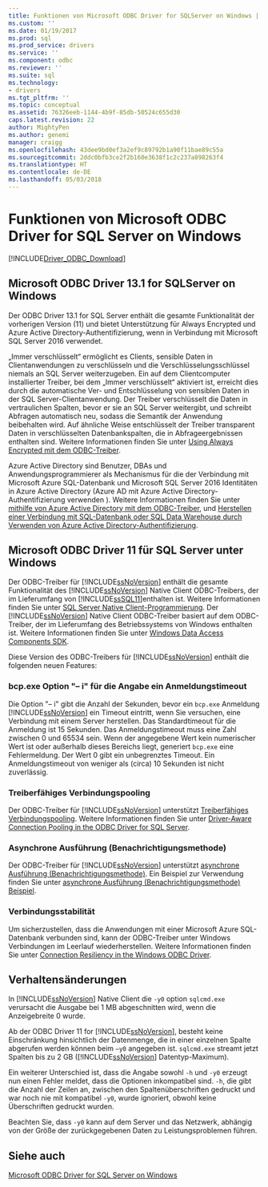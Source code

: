 ```yaml
---
title: Funktionen von Microsoft ODBC Driver for SQLServer on Windows | Microsoft Docs
ms.custom: ''
ms.date: 01/19/2017
ms.prod: sql
ms.prod_service: drivers
ms.service: ''
ms.component: odbc
ms.reviewer: ''
ms.suite: sql
ms.technology:
- drivers
ms.tgt_pltfrm: ''
ms.topic: conceptual
ms.assetid: 76326eeb-1144-4b9f-85db-50524c655d30
caps.latest.revision: 22
author: MightyPen
ms.author: genemi
manager: craigg
ms.openlocfilehash: 43dee9bd0ef3a2ef9c89792b1a90f11bae89c55a
ms.sourcegitcommit: 2ddc0bfb3ce2f2b160e3638f1c2c237a898263f4
ms.translationtype: HT
ms.contentlocale: de-DE
ms.lasthandoff: 05/03/2018
---
```

# <a name="features-of-the-microsoft-odbc-driver-for-sql-server-on-windows"></a>Funktionen von Microsoft ODBC Driver for SQL Server on Windows
[!INCLUDE[Driver_ODBC_Download](../../../includes/driver_odbc_download.md)]

    
## <a name="microsoft-odbc-driver-131-for-sql-server-on-windows"></a>Microsoft ODBC Driver 13.1 for SQLServer on Windows

Der ODBC Driver 13.1 for SQL Server enthält die gesamte Funktionalität der vorherigen Version (11) und bietet Unterstützung für Always Encrypted und Azure Active Directory-Authentifizierung, wenn in Verbindung mit Microsoft SQL Server 2016 verwendet.  
  
„Immer verschlüsselt“ ermöglicht es Clients, sensible Daten in Clientanwendungen zu verschlüsseln und die Verschlüsselungsschlüssel niemals an SQL Server weiterzugeben. Ein auf dem Clientcomputer installierter Treiber, bei dem „Immer verschlüsselt“ aktiviert ist, erreicht dies durch die automatische Ver- und Entschlüsselung von sensiblen Daten in der SQL Server-Clientanwendung. Der Treiber verschlüsselt die Daten in vertraulichen Spalten, bevor er sie an SQL Server weitergibt, und schreibt Abfragen automatisch neu, sodass die Semantik der Anwendung beibehalten wird. Auf ähnliche Weise entschlüsselt der Treiber transparent Daten in verschlüsselten Datenbankspalten, die in Abfrageergebnissen enthalten sind. Weitere Informationen finden Sie unter [Using Always Encrypted mit dem ODBC-Treiber](../../../connect/odbc/using-always-encrypted-with-the-odbc-driver.md).
 
Azure Active Directory sind Benutzer, DBAs und Anwendungsprogrammierer als Mechanismus für die der Verbindung mit Microsoft Azure SQL-Datenbank und Microsoft SQL Server 2016 Identitäten in Azure Active Directory (Azure AD mit Azure Active Directory-Authentifizierung verwenden ). Weitere Informationen finden Sie unter [mithilfe von Azure Active Directory mit dem ODBC-Treiber](../../../connect/odbc/using-azure-active-directory.md), und [Herstellen einer Verbindung mit SQL-Datenbank oder SQL Data Warehouse durch Verwenden von Azure Active Directory-Authentifizierung](https://azure.microsoft.com/en-us/documentation/articles/sql-database-aad-authentication/).   
  
## <a name="microsoft-odbc-driver-11-for-sql-server-on-windows"></a>Microsoft ODBC Driver 11 für SQL Server unter Windows  

Der ODBC-Treiber für [!INCLUDE[ssNoVersion](../../../includes/ssnoversion_md.md)] enthält die gesamte Funktionalität des [!INCLUDE[ssNoVersion](../../../includes/ssnoversion_md.md)] Native Client ODBC-Treibers, der im Lieferumfang von [!INCLUDE[ssSQL11](../../../includes/sssql11_md.md)]enthalten ist. Weitere Informationen finden Sie unter [SQL Server Native Client-Programmierung](http://msdn.microsoft.com/library/ms130892.aspx). Der [!INCLUDE[ssNoVersion](../../../includes/ssnoversion_md.md)] Native Client ODBC-Treiber basiert auf dem ODBC-Treiber, der im Lieferumfang des Betriebssystems von Windows enthalten ist. Weitere Informationen finden Sie unter [Windows Data Access Components SDK](http://msdn.microsoft.com/library/aa968814(VS.85).aspx).  
  
Diese Version des ODBC-Treibers für [!INCLUDE[ssNoVersion](../../../includes/ssnoversion_md.md)] enthält die folgenden neuen Features:  
  
### <a name="bcpexe-l-option-for-specifying-a-login-timeout"></a>bcp.exe Option "– i" für die Angabe ein Anmeldungstimeout
 
Die Option "– i" gibt die Anzahl der Sekunden, bevor ein `bcp.exe` Anmeldung [!INCLUDE[ssNoVersion](../../../includes/ssnoversion_md.md)] ein Timeout eintritt, wenn Sie versuchen, eine Verbindung mit einem Server herstellen. Das Standardtimeout für die Anmeldung ist 15 Sekunden. Das Anmeldungstimeout muss eine Zahl zwischen 0 und 65534 sein. Wenn der angegebene Wert kein numerischer Wert ist oder außerhalb dieses Bereichs liegt, generiert `bcp.exe` eine Fehlermeldung. Der Wert 0 gibt ein unbegrenztes Timeout. Ein Anmeldungstimeout von weniger als (circa) 10 Sekunden ist nicht zuverlässig.  
  
### <a name="driver-aware-connection-pooling"></a>Treiberfähiges Verbindungspooling  
Der ODBC-Treiber für [!INCLUDE[ssNoVersion](../../../includes/ssnoversion_md.md)] unterstützt [Treiberfähiges Verbindungspooling](http://msdn.microsoft.com/library/hh405031(VS.85).aspx). Weitere Informationen finden Sie unter [Driver-Aware Connection Pooling in the ODBC Driver for SQL Server](../../../connect/odbc/windows/driver-aware-connection-pooling-in-the-odbc-driver-for-sql-server.md).  
  
### <a name="asynchronous-execution-notification-method"></a>Asynchrone Ausführung (Benachrichtigungsmethode)  
Der ODBC-Treiber für [!INCLUDE[ssNoVersion](../../../includes/ssnoversion_md.md)] unterstützt [asynchrone Ausführung (Benachrichtigungsmethode)](http://msdn.microsoft.com/library/hh405038(VS.85).aspx). Ein Beispiel zur Verwendung finden Sie unter [asynchrone Ausführung &#40;Benachrichtigungsmethode&#41; Beispiel](../../../connect/odbc/windows/asynchronous-execution-notification-method-sample.md).  
  
### <a name="connection-resiliency"></a>Verbindungsstabilität
Um sicherzustellen, dass die Anwendungen mit einer Microsoft Azure SQL-Datenbank verbunden sind, kann der ODBC-Treiber unter Windows Verbindungen im Leerlauf wiederherstellen. Weitere Informationen finden Sie unter [Connection Resiliency in the Windows ODBC Driver](../../../connect/odbc/windows/connection-resiliency-in-the-windows-odbc-driver.md).  
  
## <a name="behavior-changes"></a>Verhaltensänderungen

In [!INCLUDE[ssNoVersion](../../../includes/ssnoversion_md.md)] Native Client die `-y0` option `sqlcmd.exe` verursacht die Ausgabe bei 1 MB abgeschnitten wird, wenn die Anzeigebreite 0 wurde.
  
Ab der ODBC Driver 11 for [!INCLUDE[ssNoVersion](../../../includes/ssnoversion_md.md)], besteht keine Einschränkung hinsichtlich der Datenmenge, die in einer einzelnen Spalte abgerufen werden können beim `–y0` angegeben ist. `sqlcmd.exe` streamt jetzt Spalten bis zu 2 GB ([!INCLUDE[ssNoVersion](../../../includes/ssnoversion_md.md)] Datentyp-Maximum).  
  
Ein weiterer Unterschied ist, dass die Angabe sowohl `-h` und `-y0` erzeugt nun einen Fehler meldet, dass die Optionen inkompatibel sind. `-h`, die gibt die Anzahl der Zeilen an, zwischen den Spaltenüberschriften gedruckt und war noch nie mit kompatibel `-y0`, wurde ignoriert, obwohl keine Überschriften gedruckt wurden.
  
Beachten Sie, dass `-y0` kann auf dem Server und das Netzwerk, abhängig von der Größe der zurückgegebenen Daten zu Leistungsproblemen führen.

## <a name="see-also"></a>Siehe auch  
[Microsoft ODBC Driver for SQL Server on Windows](../../../connect/odbc/windows/microsoft-odbc-driver-for-sql-server-on-windows.md)  
